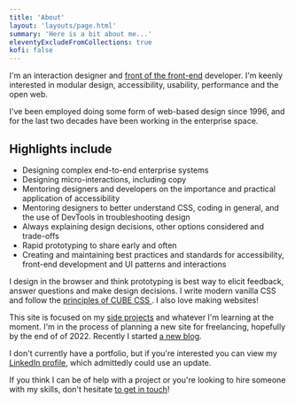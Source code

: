 ```yaml
---
title: 'About'
layout: 'layouts/page.html'
summary: 'Here is a bit about me...'
eleventyExcludeFromCollections: true
kofi: false
---
```

I'm an interaction designer and [front of the front-end](https://bradfrost.com/blog/post/front-of-the-front-end-and-back-of-the-front-end-web-development/) developer. I'm keenly interested in modular design, accessibility, usability, performance and the open web.

I've been employed doing some form of web-based design since 1996, and for the last two decades have been working in the enterprise space.

## Highlights include
* Designing complex end-to-end enterprise systems
* Designing micro-interactions, including copy
* Mentoring designers and developers on the importance and practical application of accessibility
* Mentoring designers to better understand CSS, coding in general, and the use of DevTools in troubleshooting design
* Always explaining design decisions, other options considered and trade-offs
* Rapid prototyping to share early and often
* Creating and maintaining best practices and standards for accessibility, front-end development and UI patterns and interactions

I design in the browser and think prototyping is best way to elicit feedback, answer questions and make design decisions. I write modern vanilla CSS and follow the [principles of CUBE CSS ](https://cube.fyi/principles.html). I also love making websites!

This site is focused on my [side projects](/projects) and whatever I'm learning at the moment. I'm in the process of planning a new site for freelancing, hopefully by the end of of 2022. Recently I started [a new blog](https://danabyerly-junkdrawer.website/).

I don't currently have a portfolio, but if you're interested you can view my [LinkedIn profile](https://www.linkedin.com/in/danabyerly/), which admittedly could use an update.

If you think I can be of help with a project or you're looking to hire someone with my skills, don't hesitate [to get in touch](/contact/)!
